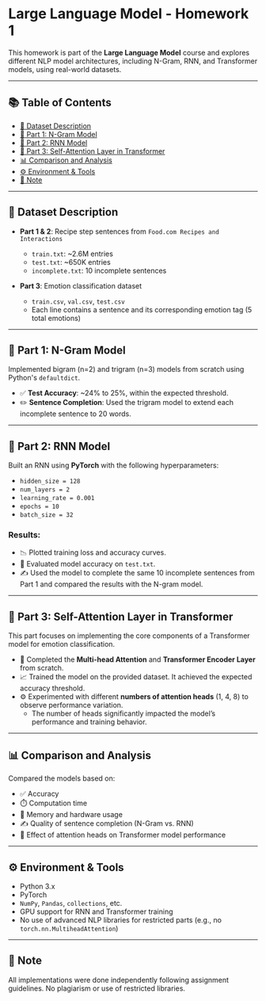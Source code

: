 # Large Language Model - Homework 1

This homework is part of the **Large Language Model** course and explores different NLP model architectures, including N-Gram, RNN, and Transformer models, using real-world datasets.

---

## 📚 Table of Contents

- [📁 Dataset Description](#-dataset-description)
- [🧠 Part 1: N-Gram Model](#-part-1-n-gram-model)
- [🔁 Part 2: RNN Model](#-part-2-rnn-model)
- [🧲 Part 3: Self-Attention Layer in Transformer](#-part-3-self-attention-layer-in-transformer)
- [📊 Comparison and Analysis](#-comparison-and-analysis)
- [⚙️ Environment & Tools](#️-environment--tools)
- [🚫 Note](#-note)

---

## 📁 Dataset Description

- **Part 1 & 2**: Recipe step sentences from `Food.com Recipes and Interactions`  
  - `train.txt`: ~2.6M entries  
  - `test.txt`: ~650K entries  
  - `incomplete.txt`: 10 incomplete sentences

- **Part 3**: Emotion classification dataset  
  - `train.csv`, `val.csv`, `test.csv`  
  - Each line contains a sentence and its corresponding emotion tag (5 total emotions)

---

## 🧠 Part 1: N-Gram Model

Implemented bigram (n=2) and trigram (n=3) models from scratch using Python's `defaultdict`.

- ✅ **Test Accuracy**: ~24% to 25%, within the expected threshold.
- ✏️ **Sentence Completion**: Used the trigram model to extend each incomplete sentence to 20 words.

---

## 🔁 Part 2: RNN Model

Built an RNN using **PyTorch** with the following hyperparameters:

- `hidden_size = 128`  
- `num_layers = 2`  
- `learning_rate = 0.001`  
- `epochs = 10`  
- `batch_size = 32`  

### Results:
- 📉 Plotted training loss and accuracy curves.
- 🧪 Evaluated model accuracy on `test.txt`.
- ✍️ Used the model to complete the same 10 incomplete sentences from Part 1 and compared the results with the N-gram model.

---

## 🧲 Part 3: Self-Attention Layer in Transformer

This part focuses on implementing the core components of a Transformer model for emotion classification.

- 🧩 Completed the **Multi-head Attention** and **Transformer Encoder Layer** from scratch.
- 📈 Trained the model on the provided dataset. It achieved the expected accuracy threshold.
- ⚙️ Experimented with different **numbers of attention heads** (1, 4, 8) to observe performance variation.
  - The number of heads significantly impacted the model’s performance and training behavior.

---

## 📊 Comparison and Analysis

Compared the models based on:

- ✅ Accuracy  
- ⏱️ Computation time  
- 🧠 Memory and hardware usage  
- ✍️ Quality of sentence completion (N-Gram vs. RNN)  
- 🧲 Effect of attention heads on Transformer model performance

---

## ⚙️ Environment & Tools

- Python 3.x  
- PyTorch  
- `NumPy`, `Pandas`, `collections`, etc.  
- GPU support for RNN and Transformer training  
- No use of advanced NLP libraries for restricted parts (e.g., no `torch.nn.MultiheadAttention`)

---

## 🚫 Note

All implementations were done independently following assignment guidelines. No plagiarism or use of restricted libraries.
